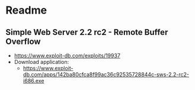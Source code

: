 # Readme
## Simple Web Server 2.2 rc2 - Remote Buffer Overflow

- https://www.exploit-db.com/exploits/19937
- Download application: 
    - https://www.exploit-db.com/apps/142ba80cfca8f99ac36c92535728844c-sws-2.2-rc2-i686.exe
